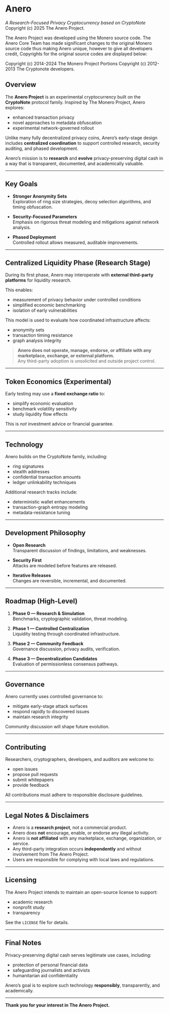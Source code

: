 # Anero
*A Research-Focused Privacy Cryptocurrency based on CryptoNote*
Copyright (c) 2025 The Anero Project.

The Anero Project was developed using the Monero source code. The Anero Core Team has made significant changes to the original Monero source code thus making Anero unique, however to give all developers credit, Copyrights for the original source codes are displayed below:

Copyright (c) 2014-2024 The Monero Project Portions 
Copyright (c) 2012-2013 The Cryptonote developers.

## Overview
The **Anero Project** is an experimental cryptocurrency built on the **CryptoNote** protocol family. Inspired by The Monero Project, Anero explores:

- enhanced transaction privacy
- novel approaches to metadata obfuscation
- experimental network-governed rollout

Unlike many fully decentralized privacy coins, Anero’s early-stage design includes **centralized coordination** to support controlled research, security auditing, and phased development.

Anero’s mission is to **research** and **evolve** privacy-preserving digital cash in a way that is transparent, documented, and academically valuable.

---

## Key Goals

- **Stronger Anonymity Sets**  
  Exploration of ring size strategies, decoy selection algorithms, and timing obfuscation.

- **Security-Focused Parameters**  
  Emphasis on rigorous threat modeling and mitigations against network analysis.

- **Phased Deployment**  
  Controlled rollout allows measured, auditable improvements.

---

## Centralized Liquidity Phase (Research Stage)

During its first phase, Anero may interoperate with **external third-party platforms** for liquidity research.

This enables:

- measurement of privacy behavior under controlled conditions
- simplified economic benchmarking
- isolation of early vulnerabilities

This model is used to evaluate how coordinated infrastructure affects:

- anonymity sets
- transaction timing resistance
- graph analysis integrity

> **Anero does not operate, manage, endorse, or affiliate with any marketplace, exchange, or external platform.**  
> Any third-party adoption is unsolicited and outside project control.

---

## Token Economics (Experimental)

Early testing may use a **fixed exchange ratio** to:

- simplify economic evaluation
- benchmark volatility sensitivity
- study liquidity flow effects

This is *not* investment advice or financial guarantee.

---

## Technology

Anero builds on the CryptoNote family, including:

- ring signatures
- stealth addresses
- confidential transaction amounts
- ledger unlinkability techniques

Additional research tracks include:

- deterministic wallet enhancements
- transaction-graph entropy modeling
- metadata-resistance tuning

---

## Development Philosophy

- **Open Research**  
  Transparent discussion of findings, limitations, and weaknesses.

- **Security First**  
  Attacks are modeled before features are released.

- **Iterative Releases**  
  Changes are reversible, incremental, and documented.

---

## Roadmap (High-Level)

1. **Phase 0 — Research & Simulation**  
   Benchmarks, cryptographic validation, threat modeling.

2. **Phase 1 — Controlled Centralization**  
   Liquidity testing through coordinated infrastructure.

3. **Phase 2 — Community Feedback**  
   Governance discussion, privacy audits, verification.

4. **Phase 3 — Decentralization Candidates**  
   Evaluation of permissionless consensus pathways.

---

## Governance

Anero currently uses controlled governance to:

- mitigate early-stage attack surfaces
- respond rapidly to discovered issues
- maintain research integrity

Community discussion will shape future evolution.

---

## Contributing

Researchers, cryptographers, developers, and auditors are welcome to:

- open issues
- propose pull requests
- submit whitepapers
- provide feedback

All contributions must adhere to responsible disclosure guidelines.

---

## Legal Notes & Disclaimers

- Anero is a **research project**, not a commercial product.
- Anero does **not** encourage, enable, or endorse any illegal activity.
- Anero is **not affiliated** with any marketplace, exchange, organization, or service.
- Any third-party integration occurs **independently** and without involvement from The Anero Project.
- Users are responsible for complying with local laws and regulations.

---

## Licensing

The Anero Project intends to maintain an open-source license to support:

- academic research
- nonprofit study
- transparency

See the `LICENSE` file for details.

---

## Final Notes

Privacy-preserving digital cash serves legitimate use cases, including:

- protection of personal financial data
- safeguarding journalists and activists
- humanitarian aid confidentiality

Anero’s goal is to explore such technology **responsibly**, transparently, and academically.

---

**Thank you for your interest in The Anero Project.**
